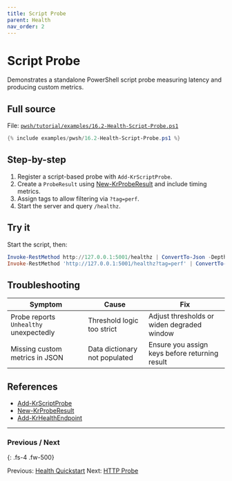 ```yaml
---
title: Script Probe
parent: Health
nav_order: 2
---
```


# Script Probe

Demonstrates a standalone PowerShell script probe measuring latency and producing custom metrics.

## Full source

File: [`pwsh/tutorial/examples/16.2-Health-Script-Probe.ps1`][16.2-Health-Script-Probe.ps1]

```powershell
{% include examples/pwsh/16.2-Health-Script-Probe.ps1 %}
```

## Step-by-step

1. Register a script-based probe with `Add-KrScriptProbe`.
2. Create a `ProbeResult` using [New-KrProbeResult][New-KrProbeResult] and include timing metrics.
3. Assign tags to allow filtering via `?tag=perf`.
4. Start the server and query `/healthz`.

## Try it

Start the script, then:

```powershell
Invoke-RestMethod http://127.0.0.1:5001/healthz | ConvertTo-Json -Depth 4
Invoke-RestMethod 'http://127.0.0.1:5001/healthz?tag=perf' | ConvertTo-Json -Depth 4
```

## Troubleshooting

| Symptom | Cause | Fix |
|---------|-------|-----|
| Probe reports `Unhealthy` unexpectedly | Threshold logic too strict | Adjust thresholds or widen degraded window |
| Missing custom metrics in JSON | Data dictionary not populated | Ensure you assign keys before returning result |

[16.2-Health-Script-Probe.ps1]: /pwsh/tutorial/examples/16.2-Health-Script-Probe.ps1

## References

- [Add-KrScriptProbe][Add-KrScriptProbe]
- [New-KrProbeResult][New-KrProbeResult]
- [Add-KrHealthEndpoint][Add-KrHealthEndpoint]

[Add-KrScriptProbe]: /pwsh/cmdlets/Add-KrScriptProbe
[New-KrProbeResult]: /pwsh/cmdlets/New-KrProbeResult
[Add-KrHealthEndpoint]: /pwsh/cmdlets/Add-KrHealthEndpoint

---

### Previous / Next

{: .fs-4 .fw-500}

Previous: [Health Quickstart](./1.Health-Quickstart.md)
Next: [HTTP Probe](./3.Health-Http-Probe)
